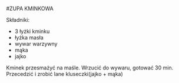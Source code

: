 #ZUPA KMINKOWA

Składniki:

* 3 łyżki kminku 
* łyżka masła
* wywar warzywny
* mąka
* jajko

Kminek przesmażyć na maśle. Wrzucić do wywaru, gotować 30 min. Przecedzić i zrobić lane kluseczki(jajko + mąka)